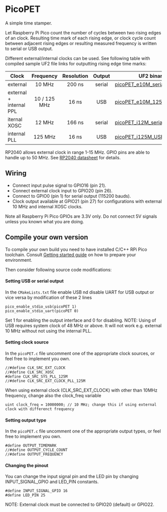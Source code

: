 # PicoPET
A simple time stamper.

Let Raspberry Pi Pico count the number of cycles between two rising edges of an clock. 
Resulting time mark of each rising edge, or clock cycle count between adjacent rising edges or resulting measured frequency is written to serial or USB output.

Different external/internal clocks can be used. See following table with compiled sample UF2 file links for outputting rising edge time marks:

| Clock | Frequency | Resolution | Output | UF2 binary |
| ----- | :-------: | :--------: | :----: | ---------- |
| external | 10 MHz | 200 ns | serial | [picoPET_e10M_serial.uf2](build/picoPET_e10M_serial.uf2) |
| external + internal PPL | 10 / 125 MHz | 16 ns | USB | [picoPET_e10M_125pll_USB.uf2](build/picoPET_e10M_125pll_USB.uf2) |
| iternal XOSC | 12 MHz | 166 ns | serial | [picoPET_i12M_serial.uf2](build/picoPET_i12M_serial.uf2) |
| internal PLL | 125 MHz | 16 ns | USB | [picoPET_i125M_USB.uf2](build/picoPET_i125M_USB.uf2) |

RP2040 allows external clock in range 1-15 MHz. GPIO pins are able to handle up to 50 MHz. See [RP2040 datasheet](https://datasheets.raspberrypi.org/rp2040/rp2040-datasheet.pdf) for details.

## Wiring

- Connect input pulse signal to GPIO16 (pin 21).
- Connect external clock input to GPIO20 (pin 26).
- Connect to GPIO0 (pin 1) for serial output (115200 bauds).
- Clock output available at GPIO21 (pin 27) for configurations with external 10 MHz and internal XOSC clocks.

Note all Raspberry Pi Pico GPIOs are 3.3V only. Do not connect 5V signals unless you known what you are doing.

## Compile your own version
To compile your own build you need to have installed C/C++ RPi Pico toolchain. Consult [Getting started guide](https://datasheets.raspberrypi.org/pico/getting-started-with-pico.pdf) on how to prepare your environment.

Then consider following source code modifications:

#### Setting USB or serial output
In the `CMakeLists.txt` file enable USB nd disable UART for USB output or vice versa by modification of these 2 lines

```
pico_enable_stdio_usb(picoPET 1)
pico_enable_stdio_uart(picoPET 0)
```
Set 1 for enabling the output interface and 0 for disabling.
NOTE: Using of USB requires system clock of 48 MHz or above. It will not work e.g. external 10 MHz without not using the internal PLL.

#### Setting clock source
In the `picoPET.c` file uncomment one of the appropriate clock sources, or feel free to implement you own.

```
//#define CLK_SRC_EXT_CLOCK
//#define CLK_SRC_XOSC
#define CLK_SRC_SYS_PLL_125M
//#define CLK_SRC_EXT_CLOCK_PLL_125M
```

When using external clock (CLK_SRC_EXT_CLOCK) with other than 10MHz frequency, change also the clock_freq variable
```
uint clock_freq = 10000000; // 10 MHz; change this if using external clock with differenct frequency
```

#### Setting output type
In the `picoPET.c` file uncomment one of the appropriate output types, or feel free to implement you own.
```
#define OUTPUT_TIMEMARK
//#define OUTPUT_CYCLE_COUNT
//#define OUTPUT_FREQUENCY
```
#### Changing the pinout
You can change the input signal pin and the LED pin by changing INPUT_SIGNAL_GPIO and LED_PIN constants.

```
#define INPUT_SIGNAL_GPIO 16
#define LED_PIN 25
```

NOTE: External clock must be connected to GPIO20 (default) or GPIO22.


